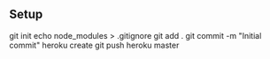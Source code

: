 ## Setup
git init
echo node_modules > .gitignore
git add .
git commit -m "Initial commit"
heroku create
git push heroku master
